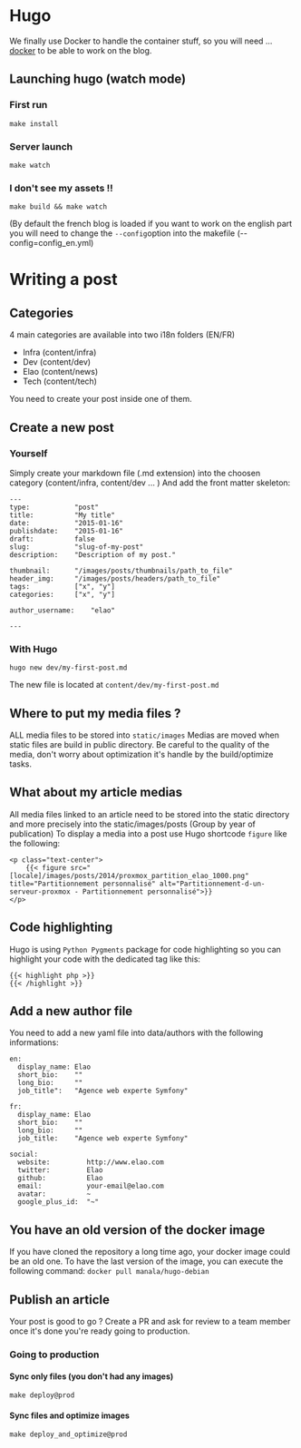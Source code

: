 # Hugo

We finally use Docker to handle the container stuff, so you will need ... [docker](http://www.docker.com/products/docker#/mac) to be able to work on the blog.

## Launching hugo (watch mode)

### First run

`make install`

### Server launch
`make watch`

### I don't see my assets !!
`make build && make watch`

(By default the french blog is loaded if you want to work on the english part you will need to change the `--config`option into the makefile (--config=config_en.yml)

# Writing a post

## Categories

4 main categories are available into two i18n folders (EN/FR)

* Infra (content/infra)
* Dev   (content/dev)
* Elao  (content/news)
* Tech  (content/tech)

You need to create your post inside one of them.

## Create a new post

### Yourself

Simply create your markdown file (.md extension) into the choosen category (content/infra, content/dev ... )
And add the front matter skeleton:

```
---
type:           "post"
title:          "My title"
date:           "2015-01-16"
publishdate:    "2015-01-16"
draft:          false
slug:           "slug-of-my-post"
description:    "Description of my post."

thumbnail:      "/images/posts/thumbnails/path_to_file"
header_img:     "/images/posts/headers/path_to_file"
tags:           ["x", "y"]
categories:     ["x", "y"]

author_username:    "elao"

---
```

### With Hugo

`hugo new dev/my-first-post.md`

The new file is located at `content/dev/my-first-post.md`

## Where to put my media files ?

ALL media files to be stored into `static/images`
Medias are moved when static files are build in public directory. Be careful to the quality of the media, don't worry about optimization it's handle by the build/optimize tasks.

## What about my article medias

All media files linked to an article need to be stored into the static directory and more precisely into the static/images/posts (Group by year of publication)
To display a media into a post use Hugo shortcode `figure` like the following:

```
<p class="text-center">
    {{< figure src="[locale]/images/posts/2014/proxmox_partition_elao_1000.png" title="Partitionnement personnalisé" alt="Partitionnement-d-un-serveur-proxmox - Partitionnement personnalisé">}}
</p>
```

## Code highlighting

Hugo is using `Python Pygments` package for code highlighting so you can highlight your code with the dedicated tag like this:

```
{{< highlight php >}}
{{< /highlight >}}
```

## Add a new author file

You need to add a new yaml file into data/authors with the following informations:

```
en:
  display_name: Elao
  short_bio:    ""
  long_bio:     ""
  job_title":   "Agence web experte Symfony"

fr:
  display_name: Elao
  short_bio:    ""
  long_bio:     ""
  job_title:    "Agence web experte Symfony"

social:
  website:         http://www.elao.com
  twitter:         Elao
  github:          Elao
  email:           your-email@elao.com
  avatar:          ~
  google_plus_id:  "~"
```

## You have an old version of the docker image
If you have cloned the repository a long time ago, your docker image could be an old one.
To have the last version of the image, you can execute the following command:
`docker pull manala/hugo-debian`

## Publish an article
Your post is good to go ? Create a PR and ask for review to a team member once it's done you're ready going to production.

### Going to production

#### Sync only files (you don't had any images)
`make deploy@prod`

#### Sync files and optimize images
`make deploy_and_optimize@prod`
